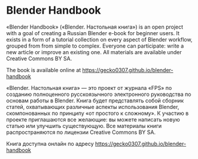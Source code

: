 # Blender Handbook
«Blender Handbook» («Blender. Настольная книга») is an open project with a goal of creating a Russian Blender e-book for beginner users. It exists in a form of a tutorial collection on every aspect of Blender workflow, grouped from from simple to complex. Everyone can participate: write a new article or improve an existing one. All materials are available under Creative Commons BY SA.

The book is available online at https://gecko0307.github.io/blender-handbook

«Blender. Настольная книга» — это проект от журнала «FPS» по созданию полноценного русскоязычного электронного руководства по основам работы в Blender. Книга будет представлять собой сборник статей, охватывающих различные аспекты использования Blender, скомпонованных по принципу «от простого к сложному». К участию в проекте приглашаются все желающие: вы можете написать новую статью или улучшить существующую. Все материалы книги распространяются по лицензии Creative Commons BY SA.

Книга доступна онлайн по адресу https://gecko0307.github.io/blender-handbook
